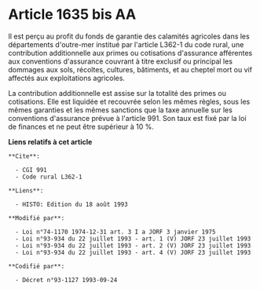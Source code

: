 # Article 1635 bis AA

Il est perçu au profit du fonds de garantie des calamités agricoles dans les départements d'outre-mer institué par l'article
L362-1 du code rural, une contribution additionnelle aux primes ou cotisations d'assurance afférentes aux conventions
d'assurance couvrant à titre exclusif ou principal les dommages aux sols, récoltes, cultures, bâtiments, et au cheptel mort
ou vif affectés aux exploitations agricoles.

La contribution additionnelle est assise sur la totalité des primes ou cotisations. Elle est liquidée et recouvrée selon les
mêmes règles, sous les mêmes garanties et les mêmes sanctions que la taxe annuelle sur les conventions d'assurance prévue à
l'article 991. Son taux est fixé par la loi de finances et ne peut être supérieur à 10 %.

**Liens relatifs à cet article**

	**Cite**:

	  - CGI 991
	  - Code rural L362-1

	**Liens**:

	  - HISTO: Edition du 18 août 1993

	**Modifié par**:

	  - Loi n°74-1170 1974-12-31 art. 3 I a JORF 3 janvier 1975
	  - Loi n°93-934 du 22 juillet 1993 - art. 1 (V) JORF 23 juillet 1993
	  - Loi n°93-934 du 22 juillet 1993 - art. 2 (V) JORF 23 juillet 1993
	  - Loi n°93-934 du 22 juillet 1993 - art. 4 (V) JORF 23 juillet 1993

	**Codifié par**:

	  - Décret n°93-1127 1993-09-24
